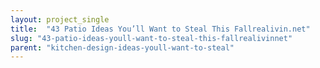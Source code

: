 ```yaml
---
layout: project_single
title:  "43 Patio Ideas You’ll Want to Steal This Fallrealivin.net"
slug: "43-patio-ideas-youll-want-to-steal-this-fallrealivinnet"
parent: "kitchen-design-ideas-youll-want-to-steal"
---
```

 